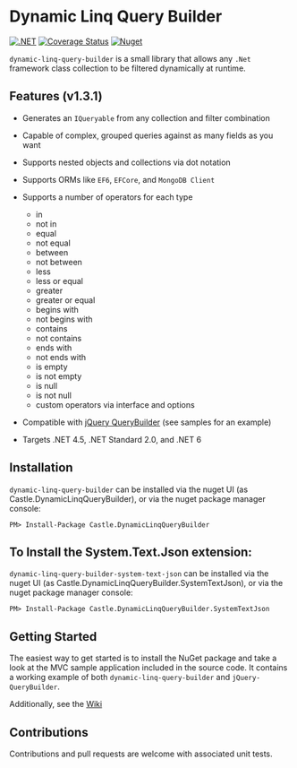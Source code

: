 # Dynamic Linq Query Builder
[![.NET](https://github.com/tghamm/dynamic-linq-query-builder/actions/workflows/dotnet.yml/badge.svg)](https://github.com/tghamm/dynamic-linq-query-builder/actions/workflows/dotnet.yml) [![Coverage Status](https://coveralls.io/repos/github/tghamm/dynamic-linq-query-builder/badge.svg?branch=master)](https://coveralls.io/github/tghamm/dynamic-linq-query-builder?branch=master) [![Nuget](https://img.shields.io/nuget/dt/Castle.DynamicLinqQueryBuilder)](https://www.nuget.org/packages/Castle.DynamicLinqQueryBuilder/)

`dynamic-linq-query-builder` is a small library that allows any `.Net` framework class collection to be filtered dynamically at runtime.  

Features (v1.3.1)
--
* Generates an `IQueryable` from any collection and filter combination
* Capable of complex, grouped queries against as many fields as you want
* Supports nested objects and collections via dot notation
* Supports ORMs like `EF6`, `EFCore`, and `MongoDB Client`
* Supports a number of operators for each type
  * in
  * not in
  * equal
  * not equal
  * between
  * not between
  * less
  * less or equal
  * greater
  * greater or equal
  * begins with
  * not begins with
  * contains
  * not contains
  * ends with
  * not ends with
  * is empty
  * is not empty
  * is null
  * is not null
  * custom operators via interface and options
* Compatible with [jQuery QueryBuilder](https://querybuilder.js.org) (see samples for an example)

* Targets .NET 4.5, .NET Standard 2.0, and .NET 6

Installation
--
`dynamic-linq-query-builder` can be installed via the nuget UI (as Castle.DynamicLinqQueryBuilder), or via the nuget package manager console:
```
PM> Install-Package Castle.DynamicLinqQueryBuilder
```
To Install the System.Text.Json extension:
--
`dynamic-linq-query-builder-system-text-json` can be installed via the nuget UI (as Castle.DynamicLinqQueryBuilder.SystemTextJson), or via the nuget package manager console:
```
PM> Install-Package Castle.DynamicLinqQueryBuilder.SystemTextJson
```

Getting Started
--
The easiest way to get started is to install the NuGet package and take a look at the MVC sample application included in the source code.  It contains a working example of both `dynamic-linq-query-builder` and `jQuery-QueryBuilder`.

Additionally, see the [Wiki](https://github.com/tghamm/dynamic-linq-query-builder/wiki)

Contributions
--
Contributions and pull requests are welcome with associated unit tests.
